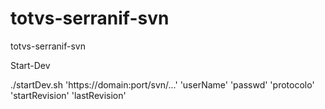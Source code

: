 totvs-serranif-svn
=================

totvs-serranif-svn


Start-Dev

./startDev.sh 'https://domain:port/svn/...' 'userName' 'passwd' 'protocolo' 'startRevision' 'lastRevision'
